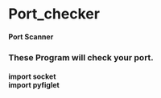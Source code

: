 # Port_checker
<h4>Port Scanner</h4>
<h3>These Program will check your port.</h3>
<h4>import socket<br>
import pyfiglet</h4>
